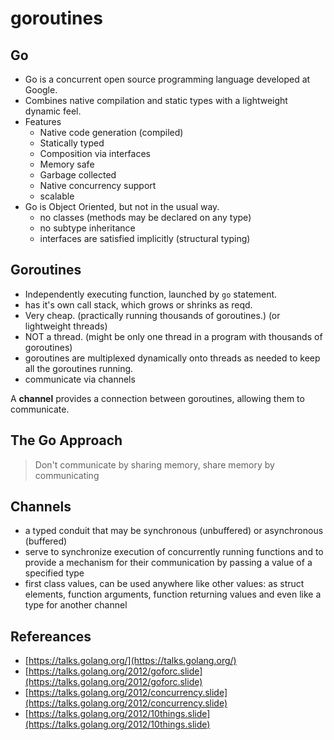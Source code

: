 # goroutines

## Go

* Go is a concurrent open source programming language developed at Google.
* Combines native compilation and static types with a lightweight dynamic feel.
* Features
  * Native code generation \(compiled\)
  * Statically typed
  * Composition via interfaces
  * Memory safe
  * Garbage collected
  * Native concurrency support
  * scalable
* Go is Object Oriented, but not in the usual way.
  * no classes \(methods may be declared on any type\)
  * no subtype inheritance
  * interfaces are satisfied implicitly \(structural typing\)

## Goroutines

* Independently executing function, launched by `go` statement.
* has it's own call stack, which grows or shrinks as reqd.
* Very cheap. \(practically running thousands of goroutines.\) \(or lightweight threads\)
* NOT a thread. \(might be only one thread in a program with thousands of goroutines\)
* goroutines are multiplexed dynamically onto threads as needed to keep all the goroutines running.
* communicate via channels

A **channel** provides a connection between goroutines, allowing them to communicate.

## The Go Approach

> Don't communicate by sharing memory, share memory by communicating

## Channels

* a typed conduit that may be synchronous \(unbuffered\) or asynchronous \(buffered\)
* serve to synchronize execution of concurrently running functions and to provide a mechanism for their communication by passing a value of a specified type
* first class values, can be used anywhere like other values: as struct elements, function arguments, function returning values and even like a type for another channel

## Refereances

* [https://talks.golang.org/](https://talks.golang.org/)
* [https://talks.golang.org/2012/goforc.slide](https://talks.golang.org/2012/goforc.slide)
* [https://talks.golang.org/2012/concurrency.slide](https://talks.golang.org/2012/concurrency.slide)
* [https://talks.golang.org/2012/10things.slide](https://talks.golang.org/2012/10things.slide)

